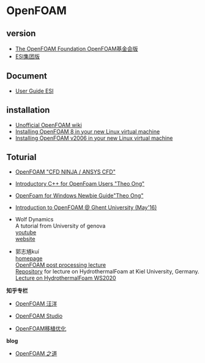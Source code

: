 # OpenFOAM


## version
- [The OpenFOAM Foundation  OpenFOAM基金会版](https://openfoam.org/)  
- [ESI集团版](https://www.openfoam.com/)  
  


## Document
- [User Guide ESI](https://www.openfoam.com/documentation/user-guide/)



## installation
- [Unofficial OpenFOAM wiki](https://openfoamwiki.net/index.php/Main_Page)  
- [Installing OpenFOAM 8 in your new Linux virtual machine](https://www.youtube.com/watch?v=zWX2wCXDNNA&list=PLoI86R1JVvv-wuvCrpq28pOzS77s1GBz1&index=3)  
- [Installing OpenFOAM v2006 in your new Linux virtual machine](https://www.youtube.com/watch?v=mhh6GBBpvnk&list=PLoI86R1JVvv-wuvCrpq28pOzS77s1GBz1&index=4)  




## Toturial
- [OpenFOAM "CFD NINJA / ANSYS CFD"](https://www.youtube.com/playlist?list=PLd23hHm4FCRdFxcjAqEMd6W2cikPaaNXS)  
- [Introductory C++ for OpenFoam Users "Theo Ong"](https://www.youtube.com/playlist?list=PLhPfNw4V4_YT9OgqS7ZPlot_Ucxzc6pQJ)
- [OpenFoam for Windows Newbie Guide"Theo Ong"](https://www.youtube.com/playlist?list=PLhPfNw4V4_YRhBU4IqSaToQ8_X543YQsZ)
- [Introduction to OpenFOAM @ Ghent University (May'16)](https://www.youtube.com/playlist?list=PLqxhJj6bcnY9RoIgzeF6xDh5L9bbeK3BL)

- Wolf Dynamics  
  A tutorial from University of genova  
  [youtube](https://www.youtube.com/channel/UCNNBm3KxVS1rGeCVUU1p61g)  
  [website](http://www.wolfdynamics.com/tutorials.html?layout=edit)  

- 郭志馗kuí  
  [homepage](http://www.klsg.org.cn/redir.php?catalog_id=21348&object_id=216608)  
  [OpenFOAM post processing lecture](https://www.bilibili.com/video/BV1vy4y1t7vp)  
  [Repository](https://github.com/lruepke/HTF_lecture) for lecture on HydrothermalFoam at Kiel University, Germany.  
  [Lecture on HydrothermalFoam WS2020](https://lruepke.github.io/HTF_lecture/)  





**知乎专栏**

- [OpenFOAM 汪洋](https://www.zhihu.com/column/c_1159886892669030400)

- [OpenFOAM Studio](https://www.zhihu.com/column/openfoam)

- [OpenFOAM移植优化](https://www.zhihu.com/column/c_1274359249582018560)


**blog**

- [OpenFOAM 之道](https://marinecfd.xyz/post/) 


